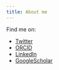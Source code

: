 ```yaml
---
title: About me
---
```


Find me on:

* [Twitter](https://twitter.com/LizzieCoker)
* [ORCID](https://orcid.org/0000-0003-4934-8887)
* [LinkedIn](https://www.linkedin.com/in/lizziecoker/)
* [GoogleScholar](https://scholar.google.com/citations?user=fXuhUwkAAAAJ&hl=en)
